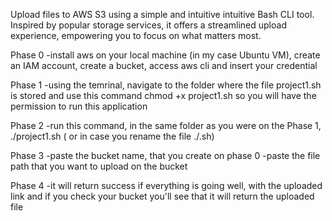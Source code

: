 Upload files to AWS S3 using a simple and intuitive intuitive Bash CLI tool. Inspired by popular storage services, it offers a streamlined upload experience, empowering you to focus on what matters most.

Phase 0
-install aws on your local machine (in my case Ubuntu VM), create an IAM account, create a bucket, access aws cli and insert your credential

Phase 1
-using the temrinal, navigate to the folder where the file project1.sh is stored and use this command chmod +x project1.sh so you will have the permission to run this application

Phase 2
-run this command, in the same folder as you were on the Phase 1, ./project1.sh ( or in case you rename the file ./<file-name>.sh)

Phase 3
-paste the bucket name, that you create on phase 0
-paste the file path that you want to upload on the bucket

Phase 4
-it will return success if everything is going well, with the uploaded link and if you check your bucket you'll see that it will return the uploaded file
